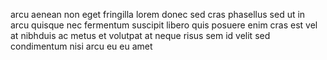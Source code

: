 arcu aenean non eget fringilla lorem donec sed cras phasellus sed ut in arcu
quisque nec fermentum suscipit libero quis posuere enim cras est vel at
nibhduis ac metus et volutpat at neque risus sem id velit sed condimentum nisi
arcu eu eu amet